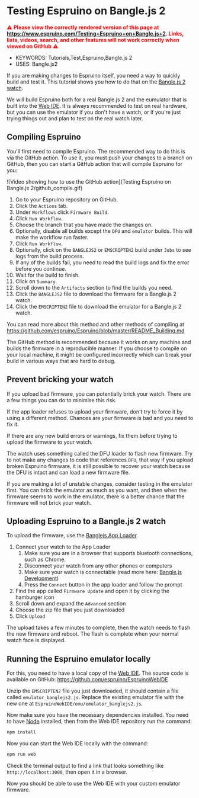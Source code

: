 <!--- Copyright (c) 2016 Gordon Williams, Pur3 Ltd. See the file LICENSE for copying permission. -->
Testing Espruino on Bangle.js 2
===============================

<span style="color:red">:warning: **Please view the correctly rendered version of this page at https://www.espruino.com/Testing+Espruino+on+Bangle.js+2. Links, lists, videos, search, and other features will not work correctly when viewed on GitHub** :warning:</span>

* KEYWORDS: Tutorials,Test,Espruino,Bangle.js 2
* USES: Bangle.js2

If you are making changes to Espruino itself, you need a way to quickly build and test it. This tutorial shows you how to do that on the [Bangle.js 2 watch](https://www.espruino.com/Bangle.js2).

We will build Espruino both for a real Bangle.js 2 and the eumulator that is built into the [Web IDE](https://www.espruino.com/Web+IDE). It is always recommended to test on real hardware, but you can use the emulator if you don't have a watch, or if you're just trying things out and plan to test on the real watch later.


Compiling Espruino
------------------

You'll first need to compile Espruino. The recommended way to do this is via the GitHub action. To use it, you must push your changes to a branch on GitHub, then you can start a GitHub action that will compile Espruino for you:

![Video showing how to use the GitHub action](Testing Espruino on Bangle.js 2/github_compile.gif)

1. Go to your Espruino repository on GitHub.
2. Click the `Actions` tab.
3. Under `Workflows` click `Firmware Build`.
4. Click `Run Workflow`.
5. Choose the branch that you have made the changes on.
6. Optionally, disable all builds except the `DFU` and `emulator` builds. This will make the workflow run faster.
7. Click `Run Workflow`.
8. Optionally, click on the `BANGLEJS2` or `EMSCRIPTEN2` build under `Jobs` to see logs from the build process.
9. If any of the builds fail, you need to read the build logs and fix the error before you continue.
10. Wait for the build to finish.
11. Click on `Summary`.
12. Scroll down to the `Artifacts` section to find the builds you need.
13. Click the `BANGLEJS2` file to download the firmware for a Bangle.js 2 watch.
14. Click the `EMSCRIPTEN2` file to download the emulator for a Bangle.js 2 watch.

You can read more about this method and other methods of compiling at https://github.com/espruino/Espruino/blob/master/README_Building.md

The GitHub method is recommended because it works on any machine and builds the firmware in a reproducible manner. If you choose to compile on your local machine, it might be configured incorrectly which can break your build in various ways that are hard to debug.


Prevent bricking your watch
---------------------------

If you upload bad firmware, you can potentially brick your watch. There are a few things you can do to minimise this risk.

If the app loader refuses to upload your firmware, don't try to force it by using a different method. Chances are your firmware is bad and you need to fix it.

If there are any new build errors or warnings, fix them before trying to upload the firmware to your watch.

The watch uses something called the DFU loader to flash new firmware. Try to not make any changes to code that references `DFU`, that way if you upload broken Espruino firmware, it is still possible to recover your watch because the DFU is intact and can load a new firmware file.

If you are making a lot of unstable changes, consider testing in the emulator first. You can brick the emulator as much as you want, and then when the firmware seems to work in the emulator, there is a better chance that the firmware will not brick your watch.


Uploading Espruino to a Bangle.js 2 watch
-----------------------------------------

To upload the firmware, use the [Banglejs App Loader](https://banglejs.com/apps/?id=fwupdate).

1. Connect your watch to the App Loader
   1. Make sure you are in a browser that supports bluetooth connections, such as Chrome.
   2. Disconnect your watch from any other phones or computers
   3. Make sure your watch is connectable (read more here: [Bangle.js Development](https://www.espruino.com/Bangle.js+Development))
   4. Press the `Connect` button in the app loader and follow the prompt
2. Find the app called `Firmware Update` and open it by clicking the hamburger icon
3. Scroll down and expand the `Advanced` section
4. Choose the zip file that you just downloaded
5. Click `Upload`

The upload takes a few minutes to complete, then the watch needs to flash the new firmware and reboot. The flash is complete when your normal watch face is displayed.


Running the Espruino emulator locally
-------------------------------------

For this, you need to have a local copy of the [Web IDE](https://www.espruino.com/Web+IDE). The source code is available on GitHub: https://github.com/espruino/EspruinoWebIDE

Unzip the `EMSCRIPTEN2` file you just downloaded, it should contain a file called `emulator_banglejs2.js`. Replace the existing emulator file with the new one at `EspruinoWebIDE/emu/emulator_banglejs2.js`.

Now make sure you have the necessary dependencies installed. You need to have [Node](https://nodejs.org) installed, then from the Web IDE repository run the command:

```sh
npm install
```

Now you can start the Web IDE locally with the command:

```sh
npm run web
```

Check the terminal output to find a link that looks something like `http://localhost:3000`, then open it in a browser.

Now you should be able to use the Web IDE with your custom emulator firmware.
